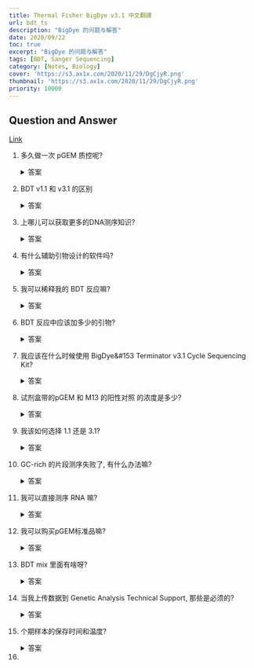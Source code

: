 ```yaml
---
title: Thermal Fisher BigDye v3.1 中文翻譯
url: bdt_ts
description: "BigDye 的问题与解答"
date: 2020/09/22
toc: true
excerpt: "BigDye 的问题与解答"
tags: [BDT, Sanger Sequencing]
category: [Notes, Biology]
cover: 'https://s3.ax1x.com/2020/11/29/DgCjyR.png'
thumbnail: 'https://s3.ax1x.com/2020/11/29/DgCjyR.png'
priority: 10000
---
```


## Question and Answer
[Link](https://www.thermofisher.com/search/results?query=4337458&persona=DocSupport&type=Product+FAQs&resultPage=1&resultsPerPage=60)

1. 多久做一次 pGEM 质控呢?
    <details  >
    <summary> 答案 </summary>
    pGEM 和 M13 (试剂盒自带). pGEM 和 M13 是用来做问题排查的.
    你可以用他来排查样本质量, 循环次数, 或者测序前清洗(沉淀)反应 的问题来优化你的实验.
    </details>

2. BDT v1.1 和 v3.1 的区别
    <details  >
    <summary> 答案 </summary>
    荧光染料不一样, dNTP 和 ddNTP 的比例也不一样.

    1.1 对短片段更有效, 它可以读取离引物更近的区域
    3.1 更擅长读取长片段
    </details>

3. 上哪儿可以获取更多的DNA测序知识?
    <details  >
    <summary> 答案 </summary>
    ThermoFisher 的网站已经提供了很多测序知识.
    此外, 你还可以在:

    - Sanger Sequencing Overview (https://www.thermofisher.com/us/en/home/life-science/sequencing/sanger-sequencing/applications.html)    
    - DNA Sequencing by Capillary Electrophoresis Guide (http://tools.thermofisher.com/content/sfs/manuals/cms_041003.pdf)
    - Seq It Out Video Series (https://www.thermofisher.com/us/en/home/life-science/sequencing/sequencing-education/seq-it-out.html)
    - For additional resources, please see the Guides and Tools section on this page (http://www.thermofisher.com/us/en/home/technical-resources/technical-reference-library/capillary-electrophoresis-applications-support-center/sanger-sequencing-support.html).
    </details>

4. 有什么辅助引物设计的软件吗?
    <details  >
    <summary> 答案 </summary>
    ThermoFisher 推出了 Primer Designer™ 工具. 这是一款免费的在线工具.

    [链接](http://www.thermofisher.com/us/en/home/life-science/sequencing/sanger-sequencing/pre-designed-primers-pcr-sanger-sequencing.html?CID=primerdesigner)
    </details>

5. 我可以稀释我的 BDT 反应嘛?
    <details  >
    <summary> 答案 </summary>
    我们提供了  BigDye™ Terminator v1.1 & v3.1 5X Buffer 来稀释 BDT. 但是稀释可能减弱测序的质量. 我们无法保证稀释后的测序质量.
    </details>

6.  BDT 反应中应该加多少的引物?
    <details  >
    <summary> 答案 </summary>
    引物的浓度应该保持在 3.2 pmoles.
    如果反应体系被稀释了, 应该重新寻找最适引物浓度
    </details>

7. 我应该在什么时候使用 BigDye&#153 Terminator v3.1 Cycle Sequencing Kit?
    <details  >
    <summary> 答案 </summary>
    如果您需要测序长片段
    </details>
8. 试剂盒带的pGEM 和 M13 的阳性对照 的浓度是多少?
    <details  >
    <summary> 答案 </summary>

    - pGEM 浓度是 200ng/uL;
    - M13 的浓度是 0.8 pmol/uL
    </details>
9. 我该如何选择 1.1 还是 3.1?
    <details  >
    <summary> 答案 </summary>
    1.1 更适合片段在700-750 左右的序列, 并且读取的区域更靠近引物.
    3.1 在首端30-50bp的序列质量较低. 在最优的效率下, 可读取 1,200bp 的序列.
    </detail>

10. GC-rich 的片段测序失败了, 有什么办法嘛?
    <details  >
    <summary> 答案 </summary>
    当测序高 GC 序列的时候, 你可以试试下面的操作:

    - 用 1x 或者 0.5x BDT 去做. 过多稀释BDT会降低长GC片段测序的成功率.
    - 98℃ 到 99℃预变性5min
    - 用 5% 的 DMSO 或者新鲜的甜菜碱 添加入反应中
    - 使用 dGTP BigDye Terminator Cycle Sequencing 试剂盒.
    当存在 ddGTP 存在的时候, G峰会被减弱. 但是对于长GC富集片段, 它的成功率比普通的BDT要高. (Cat. No. 4305080, Rev. C)

11. 我可以直接测序 RNA 嘛?
    <details  >
    <summary> 答案 </summary>
    不能. 反转录吧
    </details>
12. 我可以购买pGEM标准品嘛?
    <details  >
    <summary> 答案 </summary>
    不卖~
    </details>

13. BDT mix 里面有啥呀?
    <details  >
    <summary> 答案 </summary>
    dNTP, 荧光标记的ddNTP, 缓冲液, 和其他东西. 特殊的成分是我们的专利
    </details>

14. 当我上传数据到 Genetic Analysis Technical Support, 那些是必须的?
    <details  >
    <summary> 答案 </summary>

    - 机器型号和序列号;
    - 使用软件的版本号
    - Application and/or 试剂盒的信息
    - 试剂盒的编号 (lot number)
    - 毛细管或组的运行号
    - 胶的类型和编号
    - Buffer 的编号
    - .... 啥呀- - 感觉没用, 不翻译了
    </details>

15. 个期样本的保存时间和温度?
    <details  >
    <summary> 答案 </summary>

    - 测序之后, 样本可以保存在4℃过夜, 或者 -15℃/-25℃ 长期保存.

    - 在用 Centri-Sep™ 或者 以纯纯化后, 干燥样本, 用 MicroAmp™ Clear Adhesive Film 封住,避光保存 4℃ 过夜, 或者 -20℃ 知道使用.

    - 在 BigDye™ Xterminator 纯化后, 最多保存10天,用 MicroAmp™ Clear Adhesive Film 封好, 4℃ 短期或者 -20 长期. BDX 板可在室温存放 48 小时.
    </detials>
16.
